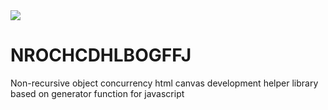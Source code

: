 <img src="https://img.shields.io/badge/version-0.0.1-lightgreen" />

# NROCHCDHLBOGFFJ
Non-recursive object concurrency html canvas development helper library based on generator function for javascript
